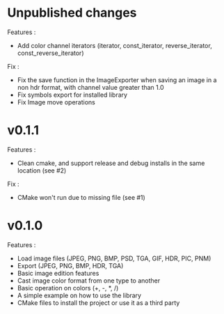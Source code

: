 # Unpublished changes

Features :
- Add color channel iterators (iterator, const_iterator, reverse_iterator, const_reverse_iterator)

Fix :
- Fix the save function in the ImageExporter when saving an image in a non hdr format, with channel value greater than 1.0
- Fix symbols export for installed library
- Fix Image move operations

# v0.1.1


Features : 
- Clean cmake, and support release and debug installs in the same location (see #2)

Fix :
- CMake won't run due to missing file (see #1)


# v0.1.0

Features : 
- Load image files (JPEG, PNG, BMP, PSD, TGA, GIF, HDR, PIC, PNM)
- Export (JPEG, PNG, BMP, HDR, TGA)
- Basic image edition features
- Cast image color format from one type to another
- Basic operation on colors (+, -, *, /)
- A simple example on how to use the library
- CMake files to install the project or use it as a third party 
